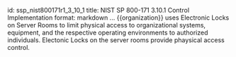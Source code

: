 id: ssp_nist800171r1_3_10_1
title: NIST SP 800-171 3.10.1 Control Implementation
format: markdown
...
{{organization}} uses Electronic Locks on Server Rooms to limit physical access to organizational systems, equipment, and the respective operating environments to authorized individuals. Electonic Locks on the server rooms provide phaysical access control.


